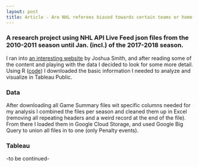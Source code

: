```yaml
---
layout: post
title: Article - Are NHL referees biased towards certain teams or home teams vs. away teams?
---
```


### A research project using NHL API Live Feed json files from the 2010-2011 season until Jan. (incl.) of the 2017-2018 season.

I ran into [an interesting website](http://scoutingtherefs.com) by Joshua Smith, and after reading some of the content and playing with the data I decided to look for some more detail. Using R ([code](https://github.com/rjweise/RESEARCH---NHL-Referees/blob/master/Rcode-NHLGameJSONperSeason)) I downloaded the basic information I needed to analyze and visualize in Tableau Public.

### Data

After downloading all Game Summary files wit specific columns needed for my analysis I combined the files per season and cleaned them up in Excel (removing all repeating headers and a weird record at the end of the file). From there I loaded them in Google Cloud Storage, and used Google Big Query to union all files in to one (only Penalty events).

### Tableau
-to be continued-
